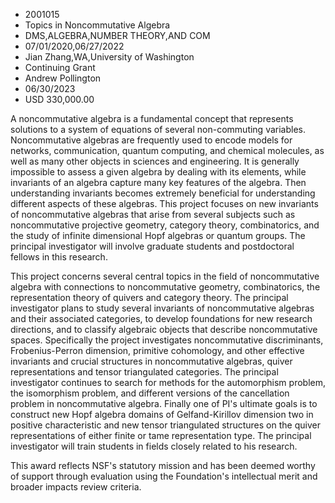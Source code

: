
* 2001015
* Topics in Noncommutative Algebra
* DMS,ALGEBRA,NUMBER THEORY,AND COM
* 07/01/2020,06/27/2022
* Jian Zhang,WA,University of Washington
* Continuing Grant
* Andrew Pollington
* 06/30/2023
* USD 330,000.00

A noncommutative algebra is a fundamental concept that represents solutions to a
system of equations of several non-commuting variables. Noncommutative algebras
are frequently used to encode models for networks, communication, quantum
computing, and chemical molecules, as well as many other objects in sciences and
engineering. It is generally impossible to assess a given algebra by dealing
with its elements, while invariants of an algebra capture many key features of
the algebra. Then understanding invariants becomes extremely beneficial for
understanding different aspects of these algebras. This project focuses on new
invariants of noncommutative algebras that arise from several subjects such as
noncommutative projective geometry, category theory, combinatorics, and the
study of infinite dimensional Hopf algebras or quantum groups. The principal
investigator will involve graduate students and postdoctoral fellows in this
research.

This project concerns several central topics in the field of noncommutative
algebra with connections to noncommutative geometry, combinatorics, the
representation theory of quivers and category theory. The principal investigator
plans to study several invariants of noncommutative algebras and their
associated categories, to develop foundations for new research directions, and
to classify algebraic objects that describe noncommutative spaces. Specifically
the project investigates noncommutative discriminants, Frobenius-Perron
dimension, primitive cohomology, and other effective invariants and crucial
structures in noncommutative algebras, quiver representations and tensor
triangulated categories. The principal investigator continues to search for
methods for the automorphism problem, the isomorphism problem, and different
versions of the cancellation problem in noncommutative algebra. Finally one of
PI's ultimate goals is to construct new Hopf algebra domains of Gelfand-Kirillov
dimension two in positive characteristic and new tensor triangulated structures
on the quiver representations of either finite or tame representation type. The
principal investigator will train students in fields closely related to his
research.

This award reflects NSF's statutory mission and has been deemed worthy of
support through evaluation using the Foundation's intellectual merit and broader
impacts review criteria.
